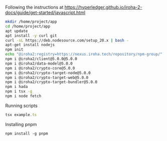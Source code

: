 Following the instructions at https://hyperledger.github.io/iroha-2-docs/guide/get-started/javascript.html

```bash
mkdir /home/project/app
cd /home/project/app
apt update
apt install -y curl git
curl -sL https://deb.nodesource.com/setup_20.x | bash -
apt-get install nodejs
npm init
echo "@iroha2:registry=https://nexus.iroha.tech/repository/npm-group/" > .npmrc
npm i @iroha2/client@5.0.0@5.0.0
npm i @iroha2/data-model@5.0.0
npm i @iroha2/crypto-core@5.0.0
npm i @iroha2/crypto-target-node@5.0.0
npm i @iroha2/crypto-target-web@5.0.0
npm i @iroha2/crypto-target-bundler@5.0.0
npm i hada
npm i tsx -g
npm i node fetch
```

 Running scripts

 ```ts
tsx example.ts
```
Installing pnpm

```
npm install -g pnpm
```


   
